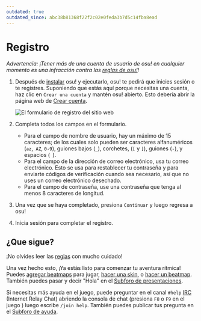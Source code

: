 ```yaml
---
outdated: true
outdated_since: abc38b81368f22f2c02e0feda3b7d5c14fba8ead
---
```


# Registro

*Advertencia: ¡Tener más de una cuenta de usuario de osu! en cualquier momento es una infracción contra las [reglas de osu!](/wiki/Rules)!*

1. Después de [instalar](/wiki/Installation) osu! y ejecutarlo, osu! te pedirá que inicies sesión o te registres. Suponiendo que estás aquí porque necesitas una cuenta, haz clic en `Crear una cuenta` y mantén osu! abierto. Esto debería abrir la página web de [Crear cuenta](https://osu.ppy.sh/p/register).

   ![El formulario de registro del sitio web](img/register-old.jpg "El formulario de registro")

2. Completa todos los campos en el formulario.
   - Para el campo de nombre de usuario, hay un máximo de 15 caracteres; de los cuales solo pueden ser caracteres alfanuméricos (`az`,` AZ`, `0-9`), guiones bajos (`_`), corchetes, (`[` y `]`), guiones (`-`), y espacios (` `).
   - Para el campo de la dirección de correo electrónico, usa tu correo electrónico. Esto se usa para restablecer tu contraseña y para enviarte códigos de verificación cuando sea necesario, así que no uses un correo electrónico desechado.
   - Para el campo de contraseña, use una contraseña que tenga al menos 8 caracteres de longitud.

3. Una vez que se haya completado, presiona `Continuar` y luego regresa a osu!

4. Inicia sesión para completar el registro.

## ¿Que sigue?

¡No olvides leer las [reglas](/wiki/Rules) con mucho cuidado!

Una vez hecho esto, ¡Ya estás listo para comenzar tu aventura rítmica! Puedes [agregar beatmaps](/wiki/Installation#adding-beatmaps) para jugar, [hacer una skin](/wiki/Skinning), o [hacer un beatmap](/wiki/Beatmapping). También puedes pasar y decir "Hola" en el [Subforo de presentaciones](https://osu.ppy.sh/community/forums/8).

Si necesitas más ayuda en el juego, puede preguntar en el canal `#help` [IRC](/wiki/Internet_Relay_Chat) (Internet Relay Chat) abriendo la consola de chat (presiona `F8` o `F9` en el juego ) luego escribe `/join help`. También puedes publicar tus pregunta en el [Subforo de ayuda](https://osu.ppy.sh/community/forums/5).
